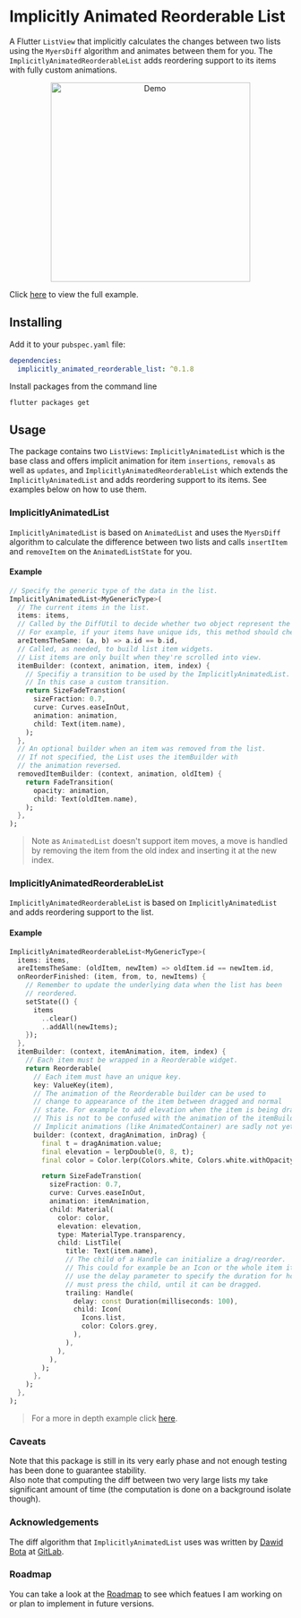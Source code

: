 # Implicitly Animated Reorderable List

A Flutter `ListView` that implicitly calculates the changes between two lists using the `MyersDiff` algorithm and animates between them for you. The `ImplicitlyAnimatedReorderableList` adds reordering support to its items with fully custom animations.

<p style="text-align:center">
    <img width="356px" alt="Demo" src="https://raw.githubusercontent.com/BendixMa/implicitly_animated_reorderable_list/master/assets/demo.gif"/>
</p>

Click [here](https://github.com/BendixMa/implicitly_animated_reorderable_list/blob/master/example/lib/ui/) to view the full example.

## Installing

Add it to your `pubspec.yaml` file:
```yaml
dependencies:
  implicitly_animated_reorderable_list: ^0.1.8
```
Install packages from the command line
```
flutter packages get
```

## Usage

The package contains two `ListViews`: `ImplicitlyAnimatedList` which is the base class and offers implicit animation for item `insertions`, `removals` as well as `updates`, and `ImplicitlyAnimatedReorderableList` which extends the `ImplicitlyAnimatedList` and adds reordering support to its items. See examples below on how to use them.

### ImplicitlyAnimatedList

`ImplicitlyAnimatedList` is based on `AnimatedList` and uses the `MyersDiff` algorithm to calculate the difference between two lists and calls `insertItem` and `removeItem` on the `AnimatedListState` for you. 

#### Example

```dart
// Specify the generic type of the data in the list.
ImplicitlyAnimatedList<MyGenericType>(
  // The current items in the list.
  items: items,
  // Called by the DiffUtil to decide whether two object represent the same item.
  // For example, if your items have unique ids, this method should check their id equality.
  areItemsTheSame: (a, b) => a.id == b.id,
  // Called, as needed, to build list item widgets.
  // List items are only built when they're scrolled into view.
  itemBuilder: (context, animation, item, index) {
    // Specifiy a transition to be used by the ImplicitlyAnimatedList.
    // In this case a custom transition.
    return SizeFadeTranstion(
      sizeFraction: 0.7,
      curve: Curves.easeInOut,
      animation: animation,
      child: Text(item.name),
    ); 
  },
  // An optional builder when an item was removed from the list.
  // If not specified, the List uses the itemBuilder with 
  // the animation reversed.
  removedItemBuilder: (context, animation, oldItem) {
    return FadeTransition(
      opacity: animation,
      child: Text(oldItem.name),
    );
  },
);
```

> Note as `AnimatedList` doesn't support item moves, a move is handled by removing the item from the old index and inserting it at the new index.

### ImplicitlyAnimatedReorderableList

`ImplicitlyAnimatedReorderableList` is based on `ImplicitlyAnimatedList` and adds reordering support to the list.

#### Example

```dart
ImplicitlyAnimatedReorderableList<MyGenericType>(
  items: items,
  areItemsTheSame: (oldItem, newItem) => oldItem.id == newItem.id,
  onReorderFinished: (item, from, to, newItems) {
    // Remember to update the underlying data when the list has been
    // reordered.
    setState(() {
      items
        ..clear()
        ..addAll(newItems);
    });
  },
  itemBuilder: (context, itemAnimation, item, index) {
    // Each item must be wrapped in a Reorderable widget.
    return Reorderable(
      // Each item must have an unique key.
      key: ValueKey(item),
      // The animation of the Reorderable builder can be used to
      // change to appearance of the item between dragged and normal
      // state. For example to add elevation when the item is being dragged.
      // This is not to be confused with the animation of the itemBuilder.
      // Implicit animations (like AnimatedContainer) are sadly not yet supported.
      builder: (context, dragAnimation, inDrag) {
        final t = dragAnimation.value;
        final elevation = lerpDouble(0, 8, t);
        final color = Color.lerp(Colors.white, Colors.white.withOpacity(0.8), t);

        return SizeFadeTranstion(
          sizeFraction: 0.7,
          curve: Curves.easeInOut,
          animation: itemAnimation,
          child: Material(
            color: color,
            elevation: elevation,
            type: MaterialType.transparency,
            child: ListTile(
              title: Text(item.name),
              // The child of a Handle can initialize a drag/reorder.
              // This could for example be an Icon or the whole item itself. You can
              // use the delay parameter to specify the duration for how long a pointer
              // must press the child, until it can be dragged.
              trailing: Handle(
                delay: const Duration(milliseconds: 100),
                child: Icon(
                  Icons.list,
                  color: Colors.grey,
                ),
              ),
            ),
          ),
        );
      },
    );
  },
);
```
> For a more in depth example click [here](https://github.com/BendixMa/implicitly_animated_reorderable_list/blob/master/example/lib/ui/lang_page.dart).

### Caveats

Note that this package is still in its very early phase and not enough testing has been done to guarantee stability.  
Also note that computing the diff between two very large lists my take significant amount of time (the computation is done on a background isolate though).

### Acknowledgements

The diff algorithm that `ImplicitlyAnimatedList` uses was written by [Dawid Bota](https://gitlab.com/otsoaUnLoco) at [GitLab](https://gitlab.com/otsoaUnLoco/animated-stream-list).

### Roadmap

You can take a look at the [Roadmap](https://github.com/BendixMa/implicitly_animated_reorderable_list/blob/master/roadmap.md) to see which featues I am working on or plan to implement in future versions.
